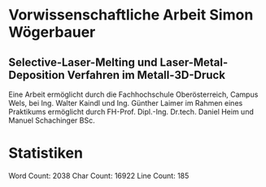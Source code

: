 # Vorwissenschaftliche Arbeit Simon Wögerbauer
## Selective-Laser-Melting und Laser-Metal-Deposition Verfahren im Metall-3D-Druck
Eine Arbeit ermöglicht durch die Fachhochschule Oberösterreich, Campus Wels, bei Ing. Walter Kaindl und Ing. Günther Laimer im Rahmen eines Praktikums ermöglicht durch FH-Prof. Dipl.-Ing. Dr.tech. Daniel Heim und Manuel Schachinger BSc.
# Statistiken
Word Count: 2038
Char Count: 16922
Line Count: 185

